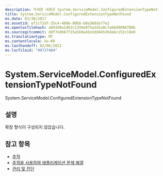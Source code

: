 ```yaml
---
description: 자세한 내용은 System.ServiceModel.ConfiguredExtensionTypeNotFound을 (를) 확인 하세요.
title: System.ServiceModel.ConfiguredExtensionTypeNotFound
ms.date: 03/30/2017
ms.assetid: ef1c72d7-35c4-4886-80bb-b0a368da77e2
ms.openlocfilehash: a893d9a1d63c1359a975a2d1a0c7a66d9896700b
ms.sourcegitcommit: ddf7edb67715a5b9a45e3dd44536dabc153c1de0
ms.translationtype: MT
ms.contentlocale: ko-KR
ms.lasthandoff: 02/06/2021
ms.locfileid: "99727484"
---
```

# <a name="systemservicemodelconfiguredextensiontypenotfound"></a>System.ServiceModel.ConfiguredExtensionTypeNotFound

System.ServiceModel.ConfiguredExtensionTypeNotFound  
  
## <a name="description"></a>설명  

 확장 형식이 구성되지 않았습니다.  
  
## <a name="see-also"></a>참고 항목

- [추적](index.md)
- [추적을 사용하여 애플리케이션 문제 해결](using-tracing-to-troubleshoot-your-application.md)
- [관리 및 진단](../index.md)

